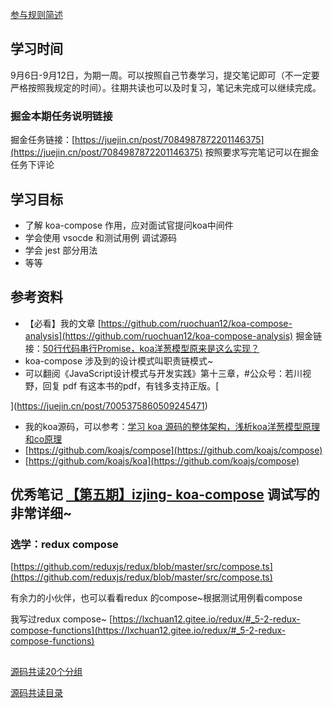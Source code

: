 [参与规则简述](https://www.yuque.com/ruochuan12/notice/gm51y6?view=doc_embed)
## 学习时间
9月6日-9月12日，为期一周。可以按照自己节奏学习，提交笔记即可（不一定要严格按照我规定的时间）。往期共读也可以及时复习，笔记未完成可以继续完成。
### 掘金本期任务说明链接

掘金任务链接：[https://juejin.cn/post/7084987872201146375](https://juejin.cn/post/7084987872201146375)
按照要求写完笔记可以在掘金任务下评论
## 学习目标

- 了解 koa-compose 作用，应对面试官提问koa中间件
- 学会使用 vsocde 和测试用例 调试源码
- 学会 jest 部分用法
- 等等
##
## 参考资料

- 【必看】我的文章 [https://github.com/ruochuan12/koa-compose-analysis](https://github.com/ruochuan12/koa-compose-analysis)
掘金链接：[50行代码串行Promise，koa洋葱模型原来是这么实现？](https://juejin.cn/post/7005375860509245471)
- koa-compose 涉及到的设计模式叫职责链模式~
- 可以翻阅《JavaScript设计模式与开发实践》第十三章，#公众号：若川视野，回复 pdf 有这本书的pdf，有钱多支持正版。[

](https://juejin.cn/post/7005375860509245471)
- 我的koa源码，可以参考：[学习 koa 源码的整体架构，浅析koa洋葱模型原理和co原理](https://juejin.cn/post/6844904088220467213)
- [https://github.com/koajs/compose](https://github.com/koajs/compose)
- [https://github.com/koajs/koa](https://github.com/koajs/compose)

优秀笔记
[【第五期】izjing- koa-compose](https://www.yuque.com/ruochuan12/bn1ps1/fbbw3g) 调试写的非常详细~
-

### 选学：redux compose

[https://github.com/reduxjs/redux/blob/master/src/compose.ts](https://github.com/reduxjs/redux/blob/master/src/compose.ts)

有余力的小伙伴，也可以看看redux 的compose~根据测试用例看compose

我写过redux compose~
[https://lxchuan12.gitee.io/redux/#_5-2-redux-compose-functions](https://lxchuan12.gitee.io/redux/#_5-2-redux-compose-functions)
##
[源码共读20个分组](https://www.yuque.com/go/doc/56866898?view=doc_embed)

[源码共读目录](https://www.yuque.com/ruochuan12/notice/contents?view=doc_embed)
